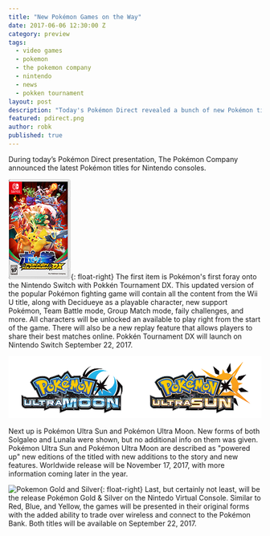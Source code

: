 ```yaml
---
title: "New Pokémon Games on the Way"
date: 2017-06-06 12:30:00 Z
category: preview
tags:
  - video games
  - pokemon
  - the pokemon company
  - nintendo
  - news
  - pokken tournament
layout: post
description: "Today's Pokémon Direct revealed a bunch of new Pokémon titles."
featured: pdirect.png                                                                       
author: robk
published: true
---
```


During today’s Pokémon Direct presentation, The Pokémon Company announced the latest Pokémon titles for Nintendo consoles.

![Pokken Tournament DX](/images/pokemon/PTDX.jpg){: float-right}
The first item is Pokémon's first foray onto the Nintendo Switch with Pokkén Tournament DX. This updated version of the popular Pokémon fighting game will contain all the content from the Wii U title, along with Decidueye as a playable character, new support Pokémon, Team Battle mode, Group Match mode, faily challenges, and more. All characters will be unlocked an available to play right from the start of the game. There will also be a new replay feature that allows players to share their best matches online. Pokkén Tournament DX will launch on Nintendo Switch September 22, 2017.

![Pokemon Ultra Sun & Moon](/images/pokemon/ultrasunmoon.jpg)

Next up is Pokémon Ultra Sun and Pokémon Ultra Moon. New forms of both Solgaleo and Lunala were shown, but no additional info on them was given. Pokémon Ultra Sun and Pokémon Ultra Moon are described as "powered up" new editions of the titled with new additions to the story and new features. Worldwide release will be November 17, 2017, with more information coming later in the year.

![Pokemon Gold and Silver](/images/pokemon/goldsiver.jpg){: float-right}
Last, but certainly not least, will be the release Pokémon Gold & Silver on the Nintedo Virtual Console. Similar to Red, Blue, and Yellow, the games will be presented in their original forms with the added ability to trade over wireless and connect to the Pokémon Bank. Both titles will be available on September 22, 2017.



